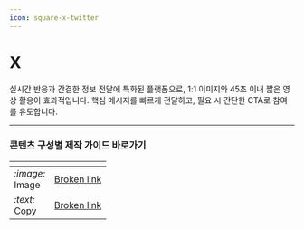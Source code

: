 ```yaml
---
icon: square-x-twitter
---
```


# X

실시간 반응과 간결한 정보 전달에 특화된 플랫폼으로, 1:1 이미지와 45초 이내 짧은 영상 활용이 효과적입니다. 핵심 메시지를 빠르게 전달하고, 필요 시 간단한 CTA로 참여를 유도합니다.

***

### 콘텐츠 구성별 제작 가이드 바로가기

<table data-view="cards"><thead><tr><th></th><th data-hidden data-card-target data-type="content-ref"></th></tr></thead><tbody><tr><td><i class="fa-image">:image:</i> <br>Image</td><td><a href="broken-reference">Broken link</a></td></tr><tr><td><i class="fa-text">:text:</i> <br>Copy</td><td><a href="broken-reference">Broken link</a></td></tr></tbody></table>






